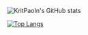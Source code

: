 ![KritPaoIn's GitHub stats](https://github-readme-stats.vercel.app/api?username=KritPaoIn)


[![Top Langs](https://github-readme-stats.vercel.app/api/top-langs/?username=KritPaoIn&layout=compact)](https://github.com/anuraghazra/github-readme-stats)
